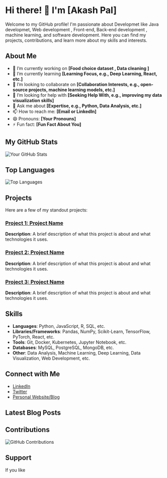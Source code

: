 # Hi there! 👋 I'm [Akash Pal]

Welcome to my GitHub profile! I'm passionate about Developmet like Java developmet, Web development , Front-end, Back-end development , machine learning, and software development. Here you can find my projects, contributions, and learn more about my skills and interests.

## About Me

- 🔭 I’m currently working on **[Food choice dataset , Data cleaning ]**
- 🌱 I’m currently learning **[Learning Focus, e.g., Deep Learning, React, etc.]**
- 👯 I’m looking to collaborate on **[Collaboration Interests, e.g., open-source projects, machine learning models, etc.]**
- 🤔 I’m looking for help with **[Seeking Help With, e.g., improving my data visualization skills]**
- 💬 Ask me about **[Expertise, e.g., Python, Data Analysis, etc.]**
- 📫 How to reach me: **[Email or LinkedIn]**
- 😄 Pronouns: **[Your Pronouns]**
- ⚡ Fun fact: **[Fun Fact About You]**

## My GitHub Stats

![Your GitHub Stats](https://github-readme-stats.vercel.app/api?username=your_username&show_icons=true&hide_border=true&count_private=true&include_all_commits=true)

## Top Languages

![Top Languages](https://github-readme-stats.vercel.app/api/top-langs/?username=your_username&layout=compact&hide_border=true)

## Projects

Here are a few of my standout projects:

### [Project 1: Project Name](https://github.com/your_username/project_1)
**Description**: A brief description of what this project is about and what technologies it uses.

### [Project 2: Project Name](https://github.com/your_username/project_2)
**Description**: A brief description of what this project is about and what technologies it uses.

### [Project 3: Project Name](https://github.com/your_username/project_3)
**Description**: A brief description of what this project is about and what technologies it uses.

## Skills

- **Languages**: Python, JavaScript, R, SQL, etc.
- **Libraries/Frameworks**: Pandas, NumPy, Scikit-Learn, TensorFlow, PyTorch, React, etc.
- **Tools**: Git, Docker, Kubernetes, Jupyter Notebook, etc.
- **Databases**: MySQL, PostgreSQL, MongoDB, etc.
- **Other**: Data Analysis, Machine Learning, Deep Learning, Data Visualization, Web Development, etc.

## Connect with Me

- [LinkedIn](https://www.linkedin.com/in/your_username)
- [Twitter](https://twitter.com/your_username)
- [Personal Website/Blog](https://yourwebsite.com)

## Latest Blog Posts

<!-- BLOG-POST-LIST:START -->
<!-- BLOG-POST-LIST:END -->

## Contributions

![GitHub Contributions](https://github-readme-streak-stats.herokuapp.com/?user=your_username&hide_border=true)

## Support

If you like
